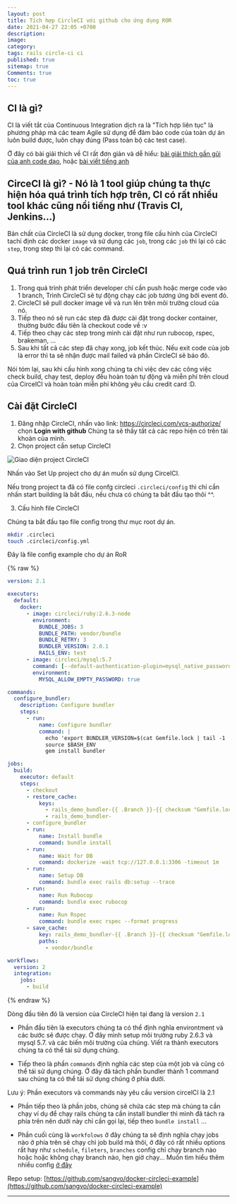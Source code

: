```yaml
---
layout: post
title: Tích hợp CircleCI với github cho ứng dụng ROR
date: 2021-04-27 22:05 +0700
description:
image:
category:
tags: rails circle-ci ci
published: true
sitemap: true
Comments: true
toc: true
---
```


## CI là gì?

CI là viết tắt của Continuous Integration dịch ra là "Tích hợp liên tục" là phương pháp mà các team Agile sử dụng để đảm bảo code của toàn dự án
luôn build được, luôn chạy đúng (Pass toàn bộ các test case).

Ở đây có bài giải thích về CI rất đơn giản và dễ hiểu: [bài giải thích gần gũi của anh code dạo](https://toidicodedao.com/2015/08/27/giai-thich-don-gian-ve-ci-continuous-integration-tich-hop-lien-tuc/), hoặc [bài viết tiếng anh](https://www.thoughtworks.com/continuous-integration)

 ## CirceCI là gì? - Nó là 1 tool giúp chúng ta thực hiện hóa quá trình tích hợp trên, CI có rất nhiều tool khác cũng nổi tiếng như (Travis CI, Jenkins...)

  Bản chất của CircleCI là sử dụng docker, trong file cấu hình của CircleCI tachỉ định các docker `image` và sử dụng các `job`, trong các `job` thì lại có các `step`, trong step thì lại có các command.

## Quá trình run 1 job trên CircleCI

1. Trong quá trình phát triển developer chỉ cần push hoặc merge code vào 1 branch, Trình CircleCI sẽ tự động chạy các job tương ứng bởi event đó.
2. CircleCI sẽ pull docker image về và run lên trên môi trường cloud của nó.
3. Tiếp theo nó sẽ run các step đã được cài đặt trong docker container, thường bước đầu tiên là checkout code về :v
4. Tiếp theo chạy các step trong mình cài đặt như run rubocop, rspec, brakeman, ...
5. Sau khi tất cả các step đã chạy xong, job kết thúc. Nếu exit code của job là error thì ta sẽ nhận được mail failed và phần CircleCI sẽ báo đỏ.

 Nói tóm lại, sau khi cấu hình xong chúng ta chỉ việc dev các công việc check build, chạy test, deploy đều hoàn toàn tự động và miễn phí trên cloud của CircelCI và hoàn toàn miễn phí không yêu cầu credit card :D.

## Cài đặt CircleCI

1. Đăng nhập CircleCI, nhấn vào link: https://circleci.com/vcs-authorize/ chọn
**Login with github** Chúng ta sẽ thấy tất cả các repo hiện có trên tài khoản của mình.
2. Chọn project cần setup CircleCI

![Giao diện project CircleCI](https://user-images.githubusercontent.com/19734293/90332520-c001bc00-dfe7-11ea-9d51-2dbdef2ce66a.png)

Nhấn vào Set Up project cho dự án muốn sử dụng CircelCI.

Nếu trong project ta đã có file confg circleci `.circleci/config` thì chỉ cần nhấn start building là bắt đầu, nếu chưa có chúng ta bắt đầu tạo thôi ^^.

3. Cấu hình file CircleCI

Chúng ta bắt đầu tạo file config trong thư mục root dự án.

```sh
mkdir .circleci
touch .circleci/config.yml
```

Đây là file config example cho dự án RoR

{% raw %}
```yaml
version: 2.1

executors:
  default:
    docker:
      - image: circleci/ruby:2.6.3-node
        environment:
          BUNDLE_JOBS: 3
          BUNDLE_PATH: vendor/bundle
          BUNDLE_RETRY: 3
          BUNDLER_VERSION: 2.0.1
          RAILS_ENV: test
      - image: circleci/mysql:5.7
        command: [--default-authentication-plugin=mysql_native_password]
        environment:
          MYSQL_ALLOW_EMPTY_PASSWORD: true

commands:
  configure_bundler:
    description: Configure bundler
    steps:
      - run:
          name: Configure bundler
          command: |
            echo 'export BUNDLER_VERSION=$(cat Gemfile.lock | tail -1 | tr -d " ")' >> $BASH_ENV
            source $BASH_ENV
            gem install bundler

jobs:
  build:
    executor: default
    steps:
      - checkout
      - restore_cache:
          keys:
            - rails_demo_bundler-{{ .Branch }}-{{ checksum "Gemfile.lock" }}
            - rails_demo_bundler-
      - configure_bundler
      - run:
          name: Install bundle
          command: bundle install
      - run:
          name: Wait for DB
          command: dockerize -wait tcp://127.0.0.1:3306 -timeout 1m
      - run:
          name: Setup DB
          command: bundle exec rails db:setup --trace
      - run:
          name: Run Rubocop
          command: bundle exec rubocop
      - run:
          name: Run Rspec
          command: bundle exec rspec --format progress
      - save_cache:
          key: rails_demo_bundler-{{ .Branch }}-{{ checksum "Gemfile.lock" }}
          paths:
            - vendor/bundle

workflows:
  version: 2
  integration:
    jobs:
      - build
```
{% endraw %}

 Dòng đầu tiên đó là version của CircleCI hiện tại đang là version `2.1`

- Phần đầu tiên là executors chúng ta có thể định nghĩa environtment và các bước sẽ được chạy. Ở đây mình setup môi trường ruby 2.6.3 và mysql 5.7. và các biến môi trường của chúng. Viết ra thành executors chúng ta có thể tái sử dụng chúng.

- Tiếp theo là phần `commands` định nghĩa các step của một job và cũng có thể tái sử dụng chúng. Ở đây đã tách phần bundler thành 1 command sau chúng ta có thể tái sử dụng chúng ở phía dưới.

Lưu ý: Phần executors và commands này yêu cầu version circelCI là 2.1

- Phần tiếp theo là phần jobs, chúng sẽ chứa các step mà chúng ta cần chạy ví dụ để chạy rails chúng ta cần install bundler thì mình đã tách ra phía trên nên dưới này chỉ cần gọi lại, tiếp theo `bundle install` ...

- Phần cuối cùng là `workfolows` ở đây chúng ta sẽ định nghĩa chạy jobs nào ở phía trên sẽ chạy chỉ job build mà thôi, ở đây có rất nhiều options rất hay như `schedule`, `fileters`, `branches` config chỉ chạy branch nào hoặc hoặc không chạy branch nào, hẹn giờ chạy... Muốn tìm hiểu thêm nhiều config [ở đây](https://circleci.com/docs/2.0/configuration-reference/#workflows)


Repo setup: [https://github.com/sangvo/docker-circleci-example](https://github.com/sangvo/docker-circleci-example)

---

